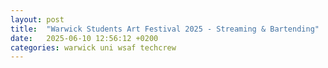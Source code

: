 ```yaml
---
layout: post
title:  "Warwick Students Art Festival 2025 - Streaming & Bartending"
date:   2025-06-10 12:56:12 +0200
categories: warwick uni wsaf techcrew
---
```






